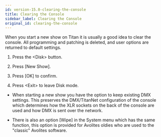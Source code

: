 ```yaml
---
id: version-15.0-clearing-the-console
title: Clearing the Console
sidebar_label: Clearing the Console
original_id: clearing-the-console
---
```


When you start a new show on Titan it is usually a good idea to clear
the console. All programming and patching is deleted, and user options
are returned to default settings.

1. Press the \<Disk\> button.

2. Press \[New Show\].

3. Press \[OK\] to confirm.

4. Press \<Exit\> to leave Disk mode.

-   When starting a new show you have the option to keep existing DMX
    settings. This preserves the DMX/TitanNet configuration of the
    console which determines how the XLR sockets on the back of the
    console are used and how DMX is sent over the network.

-   There is also an option \[Wipe\] in the System menu which has the
    same function, this option is provided for Avolites oldies who are
    used to the "classic" Avolites software.
